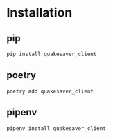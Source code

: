 # Installation

## pip

```shell
pip install quakesaver_client
```

## poetry

```shell
poetry add quakesaver_client
```

## pipenv

```shell
pipenv install quakesaver_client
```
